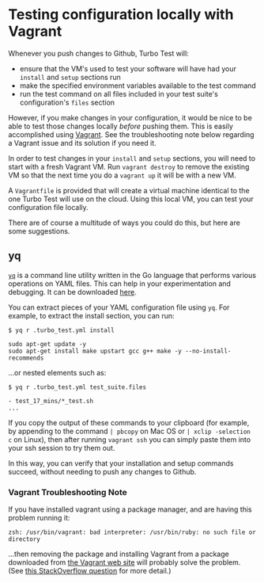 # Testing configuration locally with Vagrant

Whenever you push changes to Github, Turbo Test will:

* ensure that the VM's used to test your software will have had your `install` and `setup` sections run
* make the specified environment variables available to the test command
* run the test command on all files included in your test suite's configuration's `files` section

However, if you make changes in your configuration, it would be nice to be able to test those changes locally _before_ pushing them. This is easily accomplished using [Vagrant](https://www.vagrantup.com/docs/installation/). See the troubleshooting note below regarding a Vagrant issue and its solution if you need it.

In order to test changes in your `install` and `setup` sections, you will need to start with a fresh Vagrant VM. Run `vagrant destroy` to remove the existing VM so that the next time you do a `vagrant up` it will be with a new VM.

A `Vagrantfile` is provided that will create a virtual machine identical to the one Turbo Test will use on the cloud. Using this local VM, you can test your configuration file locally.

There are of course a multitude of ways you could do this, but here are some suggestions.

## yq

[`yq`](https://github.com/mikefarah/yq) is a command line utility written in the Go language that performs various operations on YAML files. This can help in your experimentation and debugging. It can be downloaded [here](https://github.com/mikefarah/yq#download-the-latest-binary).

You can extract pieces of your YAML configuration file using `yq`. For example, to extract the install section, you can run:

```text
$ yq r .turbo_test.yml install

sudo apt-get update -y
sudo apt-get install make upstart gcc g++ make -y --no-install-recommends
```

...or nested elements such as:

```text
$ yq r .turbo_test.yml test_suite.files

- test_17_mins/*_test.sh
...
```

If you copy the output of these commands to your clipboard \(for example, by appending to the command `| pbcopy` on Mac OS or `| xclip -selection c` on Linux\), then after running `vagrant ssh` you can simply paste them into your ssh session to try them out.

In this way, you can verify that your installation and setup commands succeed, without needing to push any changes to Github.

### Vagrant Troubleshooting Note

If you have installed vagrant using a package manager, and are having this problem running it:

```text
zsh: /usr/bin/vagrant: bad interpreter: /usr/bin/ruby: no such file or directory
```

...then removing the package and installing Vagrant from a package downloaded from [the Vagrant web site](https://www.vagrantup.com/downloads.html) will probably solve the problem. \(See [this StackOverflow question](https://stackoverflow.com/questions/43813735/cannot-start-vagrant-ubuntu-16-04) for more detail.\)

